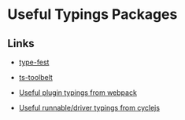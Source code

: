 # Useful Typings Packages

## Links

- [type-fest](https://github.com/sindresorhus/type-fest)

- [ts-toolbelt](https://github.com/millsp/ts-toolbelt)

- [Useful plugin typings from webpack](https://github.com/webpack/tapable/blob/master/tapable.d.ts)

- [Useful runnable/driver typings from cyclejs](https://github.com/cyclejs/cyclejs/blob/master/run/src/types.ts)
